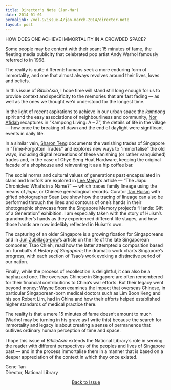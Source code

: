 ```yaml
---
title: Director's Note (Jan-Mar)
date: 2014-01-01
permalink: /vol-9/issue-4/jan-march-2014/director-note
layout: post
---
```

HOW DOES ONE ACHIEVE IMMORTALITY IN A CROWDED SPACE? 

Some people may be content with their scant 15 minutes of fame, the fleeting media publicity that celebrated pop artist Andy Warhol famously referred to in 1968. 

The reality is quite different: humans seek a more enduring form of immortality, and one that almost always revolves around their lives, loves and beliefs.

In this issue of <i>BiblioAsia</i>, I hope time will stand still long enough for us to provide context and specificity to the memories that are fast fading — as well as the ones we thought we’d understood for the longest time.

In the light of recent aspirations to achieve in our urban space the <i>kampong</i> spirit and the easy associations of neighbourliness and community, [Nor Afidah](/vol-9/issue-4/jan-march-2014/kampong-living) recaptures in “Kampong Living: A – Z”, the details of life in the village — how once the breaking of dawn and the end of daylight were significant events in daily life.

In a similar vein, [Sharon Teng](/vol-9/issue-4/jan-march-2014/forgotten-trades) documents the vanishing trades of Singapore in “Time-Forgotten Trades” and explores new ways to “immortalise” the old ways, including digital recreations of these vanishing (or rather vanquished) trades and, in the case of Chye Seng Huat Hardware, keeping the original facade of a shophouse and reinventing it as a hip coffee bar. 

The social norms and cultural values of generations past encapsulated in clans and kinsfolk are explored in [Lee Meiyu](/vol-9/issue-4/jan-march-2014/jiapu)’s article — “The Jiapu Chronicles: What’s in a Name?” — which traces family lineage using the means of <i>jiapu</i>, or Chinese genealogical records. Curator [Tan Huism](/vol-9/issue-4/jan-march-2014/tale-of-many-hands) with gifted photographer Sean Lee show how the tracing of lineage can also be performed through the lines and contours of one’s hands in their photographic showcase from the Singapore Memory project’s “Hands: Gift of a Generation” exhibition. I am especially taken with the story of Huism’s grandmother’s hands as they experienced different life stages, and how those hands are now indelibly reflected in Huism’s own. 

The capturing of an older Singapore is a growing fixation for Singaporeans and in [Jun Zubillaga-pow](/vol-9/issue-4/jan-march-2014/tsao-chieh)’s article on the life of the late Singaporean composer, Tsao Chieh, read how the latter attempted a composition based on Turnbull’s <i>A History of Singapore</i>; the dramatic work charts Singapore’s progress, with each section of Tsao’s work evoking a distinctive period of our nation. 

Finally, while the process of recollection is delightful, it can also be a haphazard one. The overseas Chinese in Singapore are often remembered for their financial contributions to China’s war efforts. But their legacy went beyond money: [Wayne Soon](/vol-9/issue-4/jan-march-2014/sg-man-in-china) examines the impact that overseas Chinese, in particular Singaporean-born medical doctors such as Lim Boon Keng and his son Robert Lim, had in China and how their efforts helped established higher standards of medical practice there. 

The reality is that a mere 15 minutes of fame doesn’t amount to much (Warhol may be turning in his grave as I write this) because the search for immortality and legacy is about creating a sense of permanence that outlives ordinary human perception of time and space.

I hope this issue of <i>BiblioAsia</i> extends the National Library’s role in serving the reader with different perspectives of the peoples and lives of Singapore past — and in the process immortalise them in a manner that is based on a deeper appreciation of the context in which they once existed. 

Gene Tan<br>Director, National Library

<a href="https://biblioasia.nlb.gov.sg/vol-9/issue-4/jan-mar-2014/"><center>Back to Issue</center></a>